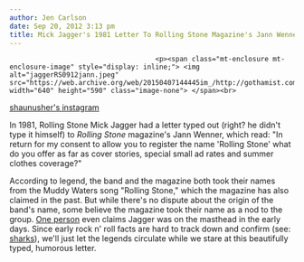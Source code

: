 ```yaml
---
author: Jen Carlson
date: Sep 20, 2012 3:13 pm
title: Mick Jagger's 1981 Letter To Rolling Stone Magazine's Jann Wenner
---
```


	
										<p><span class="mt-enclosure mt-enclosure-image" style="display: inline;"> <img alt="jaggerRS0912jann.jpeg" src="https://web.archive.org/web/20150407144445im_/http://gothamist.com/attachments/arts_jen/jaggerRS0912jann.jpeg" width="640" height="590" class="image-none"> </span><br>
<span class="photo_caption"><a href="https://web.archive.org/web/20150407144445/http://instagram.com/p/PvTq7ovawn/">shaunusher&apos;s instagram</a></span></p>

<p>In 1981, Rolling Stone Mick Jagger had a letter typed out (right? he didn&apos;t type it himself) to <em>Rolling Stone</em> magazine&apos;s Jann Wenner, which read: &quot;In return for my consent to allow you to register the name &apos;Rolling Stone&apos; what do you offer as far as cover stories, special small ad rates and summer clothes coverage?&quot;</p>

<p>According to legend, the band and the magazine both took their names from the Muddy Waters song &quot;Rolling Stone,&quot; which the magazine has also claimed in the past. But while there&apos;s no dispute about the origin of the band&apos;s name, some believe the magazine took their name as a nod to the group. <a href="https://web.archive.org/web/20150407144445/http://boards.straightdope.com/sdmb/archive/index.php/t-68002.html">One person</a> even claims Jagger was on the masthead in the early days. Since early rock n&apos; roll facts are hard to track down and confirm (see: <a href="https://web.archive.org/web/20150407144445/http://www.snopes.com/music/artists/mudshark.asp">sharks</a>), we&apos;ll just let the legends circulate while we stare at this beautifully typed, humorous letter.</p>					
										
									
				